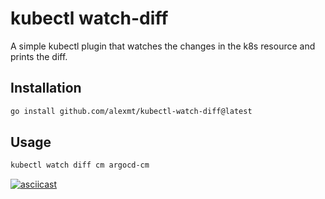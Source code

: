 # kubectl watch-diff

A simple kubectl plugin that watches the changes in the k8s resource and
prints the diff.

## Installation

```bash
go install github.com/alexmt/kubectl-watch-diff@latest
```

## Usage

```bash
kubectl watch diff cm argocd-cm
```

[![asciicast](https://asciinema.org/a/670880.svg)](https://asciinema.org/a/670880)
